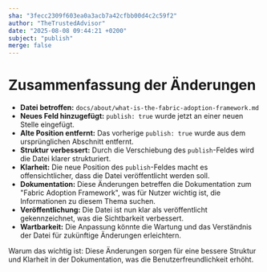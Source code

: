 ```yaml
---
sha: "3fecc2309f603ea0a3acb7a42cfbb00d4c2c59f2"
author: "TheTrustedAdvisor"
date: "2025-08-08 09:44:21 +0200"
subject: "publish"
merge: false
---
```


# Zusammenfassung der Änderungen

- **Datei betroffen:** `docs/about/what-is-the-fabric-adoption-framework.md`
- **Neues Feld hinzugefügt:** `publish: true` wurde jetzt an einer neuen Stelle eingefügt.
- **Alte Position entfernt:** Das vorherige `publish: true` wurde aus dem ursprünglichen Abschnitt entfernt.
- **Struktur verbessert:** Durch die Verschiebung des `publish`-Feldes wird die Datei klarer strukturiert.
- **Klarheit:** Die neue Position des `publish`-Feldes macht es offensichtlicher, dass die Datei veröffentlicht werden soll.
- **Dokumentation:** Diese Änderungen betreffen die Dokumentation zum "Fabric Adoption Framework", was für Nutzer wichtig ist, die Informationen zu diesem Thema suchen.
- **Veröffentlichung:** Die Datei ist nun klar als veröffentlicht gekennzeichnet, was die Sichtbarkeit verbessert.
- **Wartbarkeit:** Die Anpassung könnte die Wartung und das Verständnis der Datei für zukünftige Änderungen erleichtern.

Warum das wichtig ist: Diese Änderungen sorgen für eine bessere Struktur und Klarheit in der Dokumentation, was die Benutzerfreundlichkeit erhöht.

